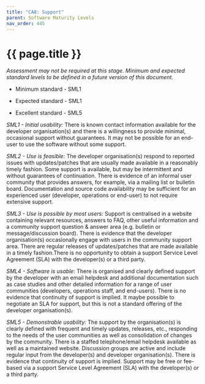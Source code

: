 ```yaml
---
title: "CA8: Support"
parent: Software Maturity Levels
nav_order: 445
---
```


# {{ page.title }}

*Assessment may not be required at this stage. Minimum and expected
standard levels to be defined in a future version of this document.*

- Minimum standard - SML1

- Expected standard - SML1

- Excellent standard - SML5

*SML1 - Initial usability:* There is known contact information available
for the developer organisation(s) and there is a willingness to provide
minimal, occasional support without guarantees. It may not be possible
for an end-user to use the software without some support.

*SML2 - Use is feasible:* The developer organisation(s) respond to reported issues with
updates/patches that are usually made available in a reasonably timely
fashion. Some support is available, but may be intermittent and without
guarantees of continuation. There is evidence of an informal user
community that provides answers, for example, via a mailing list or
bulletin board. Documentation and source code availability may be
sufficient for an experienced user (developer, operations or end-user)
to not require extensive support.

*SML3 - Use is possible by most users:* Support is centralised in a website containing relevant resources,
answers to FAQ, other useful information and a community support
question & answer area (e.g. bulletin or message/discussion board).
There is evidence that the developer organisation(s) occasionally engage
with users in the community support area. There are regular
releases of updates/patches that are made available in a timely fashion.There is no
opportunity to obtain a support Service Level Agreement (SLA) with the
developer(s) or a third party.

*SML4 - Software is usable:* There is organised and clearly defined support by the developer with an
email helpdesk and additional documentation such as case studies and
other detailed information for a range of user communities (developers,
operations staff, and end-users). There is no evidence that
continuity of support is implied. It maybe possible to negotiate an SLA
for support, but this is not a standard offering of the developer
organisation(s).

*SML5 - Demonstrable usability:* The support by the organisation(s) is
clearly defined with frequent and timely updates, releases, etc.,
responding to the needs of the user communities as well as
consolidation of changes by the community. There is a staffed
telephone/email helpdesk available as well as a maintained website.
Discussion groups are active and include regular input from the
developer(s) and developer organisation(s). There is evidence that
continuity of support is implied. Support may be free or fee-based via a
support Service Level Agreement (SLA) with the developer(s) or a third
party.
